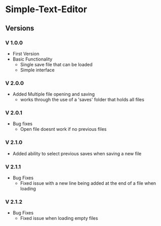 # Simple-Text-Editor 
## Versions
### V 1.0.0 
* First Version 
* Basic Functionality 
  * Single save file that can be loaded 
  * Simple interface 

### V 2.0.0 
* Added Multiple file opening and saving 
  * works through the use of a 'saves' folder that holds all files 

### V 2.0.1 
* Bug fixes 
  * Open file doesnt work if no previous files

### V 2.1.0 
* Added ability to select previous saves when saving a new file

### V 2.1.1
* Bug Fixes
  * Fixed issue with a new line being added at the end of a file when loading

### V 2.1.2
* Bug Fixes
  * Fixed issue when loading empty files